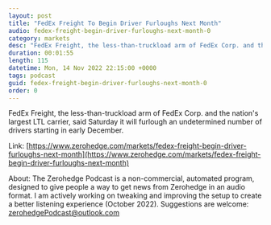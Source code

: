 ```yaml
---
layout: post
title: "FedEx Freight To Begin Driver Furloughs Next Month"
audio: fedex-freight-begin-driver-furloughs-next-month-0
category: markets
desc: "FedEx Freight, the less-than-truckload arm of FedEx Corp. and the nation's largest LTL carrier, said Saturday it will furlough an undetermined number of drivers starting in early December."
duration: 00:01:55
length: 115
datetime: Mon, 14 Nov 2022 22:15:00 +0000
tags: podcast
guid: fedex-freight-begin-driver-furloughs-next-month-0
order: 0
---
```

FedEx Freight, the less-than-truckload arm of FedEx Corp. and the nation's largest LTL carrier, said Saturday it will furlough an undetermined number of drivers starting in early December.

Link: [https://www.zerohedge.com/markets/fedex-freight-begin-driver-furloughs-next-month](https://www.zerohedge.com/markets/fedex-freight-begin-driver-furloughs-next-month)

About: The Zerohedge Podcast is a non-commercial, automated program, designed to give people a way to get news from Zerohedge in an audio format.  I am actively working on tweaking and improving the setup to create a better listening experience (October 2022).  Suggestions are welcome: [zerohedgePodcast@outlook.com](mailto:zerohedgePodcast@outlook.com)